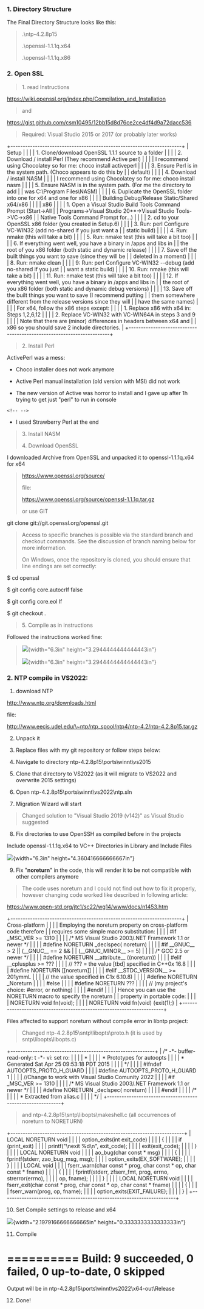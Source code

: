 ### 1. Directory Structure

The Final Directory Structure looks like this:

> .\\ntp-4.2.8p15
>
> .\\openssl-1.1.1q.x64
>
> .\\openssl-1.1.1q.x86

### 2. Open SSL

> 1\. read Instructions

<https://wiki.openssl.org/index.php/Compilation_and_Installation>

> and

<https://gist.github.com/csm10495/12bb15d8d76ce2ce4df4d9a72dacc536>

> Required: Visual Studio 2015 or 2017 (or probably later works)

+----------------------------------------------------------------------+
| Setup                                                                |
|                                                                      |
| 1\. Clone/download OpenSSL 1.1.1 source to a folder                  |
|                                                                      |
| 2\. Download / install Perl (They recommend Active perl)             |
|                                                                      |
| I recommend using Chocolatey so for me: choco install activeperl     |
|                                                                      |
| 3\. Ensure Perl is in the system path. (Choco appears to do this by  |
| default)                                                             |
|                                                                      |
| 4\. Download / install NASM                                          |
|                                                                      |
| I recommend using Chocolatey so for me: choco install nasm           |
|                                                                      |
| 5\. Ensure NASM is in the system path. (For me the directory to add  |
| was C:\\Program Files\\NASM)                                         |
|                                                                      |
| 6\. Duplicate the OpenSSL folder into one for x64 and one for x86    |
|                                                                      |
| Building Debug/Release Static/Shared x64/x86                         |
|                                                                      |
| x86                                                                  |
|                                                                      |
| 1\. Open a Visual Studio Build Tools Command Prompt (Start-\>All     |
| Programs-\>Visual Studio 20\*\*-\>Visual Studio Tools-\>VC-\>x86     |
| Native Tools Command Prompt for\...)                                 |
|                                                                      |
| 2\. cd to your OpenSSL x86 folder (you created in Setup.6)           |
|                                                                      |
| 3\. Run: perl Configure VC-WIN32 (add no-shared if you just want a   |
| static build)                                                        |
|                                                                      |
| 4\. Run: nmake (this will take a bit)                                |
|                                                                      |
| 5\. Run: nmake test (this will take a bit too)                       |
|                                                                      |
| 6\. If everything went well, you have a binary in /apps and libs in  |
| the root of you x86 folder (both static and dynamic release)         |
|                                                                      |
| 7\. Save off the built things you want to save (since they will be   |
| deleted in a moment)                                                 |
|                                                                      |
| 8\. Run: nmake clean                                                 |
|                                                                      |
| 9: Run: perl Configure VC-WIN32 \--debug (add no-shared if you just  |
| want a static build)                                                 |
|                                                                      |
| 10\. Run: nmake (this will take a bit)                               |
|                                                                      |
| 11\. Run: nmake test (this will take a bit too)                      |
|                                                                      |
| 12\. If everything went well, you have a binary in /apps and libs in |
| the root of you x86 folder (both static and dynamic debug versions)  |
|                                                                      |
| 13\. Save off the built things you want to save (I recommend putting |
| them somewhere different from the release versions since they will   |
| have the same names)                                                 |
|                                                                      |
| For x64, follow the x86 steps except:                                |
|                                                                      |
| 1\. Replace x86 with x64 in: Steps 1,2,6,12                          |
|                                                                      |
| 2\. Replace VC-WIN32 with VC-WIN64A in steps 3 and 9                 |
|                                                                      |
| Note that there are (minor) differences in headers between x64 and   |
| x86 so you should save 2 include directories.                        |
+----------------------------------------------------------------------+

> 2\. Install Perl

ActivePerl was a mess:

-   Choco installer does not work anymore

-   Active Perl manual installation (old version with MSI) did not work

-   The new version of Active was horror to install and I gave up after
    1h trying to get just "perl" to run in console

```{=html}
<!-- -->
```
-   I used Strawberry Perl at the end

> 3\. Install NASM
>
> 4\. Download OpenSSL

I downloaded Archive from OpenSSL and unpacked it to openssl-1.1.1q.x64
for x64

> <https://www.openssl.org/source/>
>
> file:
>
> <https://www.openssl.org/source/openssl-1.1.1q.tar.gz>
>
> or use GIT

git clone git://git.openssl.org/openssl.git

> Access to specific branches is possible via the standard branch and
> checkout commands. See the discussion of branch naming below for more
> information.
>
> On Windows, once the repository is cloned, you should ensure that line
> endings are set correctly:

\$ cd openssl

\$ git config core.autocrlf false

\$ git config core.eol lf

\$ git checkout .

> 5\. Compile as in instructions

Followed the instructions worked fine:
> ![](HowTo/images/media/image1.png){width="6.3in"
> height="3.2944444444444443in"}
>
> ![](HowTo/images/media/image2.png){width="6.3in"
> height="3.2944444444444443in"}

### 2. NTP compile in VS2022:

1.  download NTP

<http://www.ntp.org/downloads.html>

file:

http://www.eecis.udel.edu/\~ntp/ntp_spool/ntp4/ntp-4.2/ntp-4.2.8p15.tar.gz

2.  Unpack it

3.  Replace files with my git repository or follow steps below:

4.  Navigate to directory ntp-4.2.8p15\\ports\\winnt\\vs2015

5.  Clone that directory to VS2022 (as it will migrate to VS2022 and
    overwrite 2015 settings)

6.  Open ntp-4.2.8p15\\ports\\winnt\\vs2022\\ntp.sln

7.  Migration Wizard will start

> Changed solution to "Visual Studio 2019 (v142)" as Visual Studio
> suggested

8.  Fix directories to use OpenSSH as compiled before in the projects

Include openssl-1.1.1q.x64 to VC++ Directories in Library and Include
Files

![](HowTo/images\media\image3.png){width="6.3in" height="4.360416666666667in"}

9.  Fix "**noreturn**" in the code, this will render it to be not
    compatible with other compilers anymore

> The code uses noreturn and I could not find out how to fix it
> properly, however changing code worked like described in following
> article:

<https://www.open-std.org/jtc1/sc22/wg14/www/docs/n1453.htm>

+----------------------------------------------------------------------+
| Cross-platform                                                       |
|                                                                      |
| Employing the noreturn property on cross-platform code therefore     |
| requires some simple macro substitution:                             |
|                                                                      |
| \#if \_MSC_VER \>= 1310                                              |
|                                                                      |
| /\* MS Visual Studio 2003/.NET Framework 1.1 or newer \*/            |
|                                                                      |
| \#define NORETURN \_declspec( noreturn)                              |
|                                                                      |
| \#if \_\_GNUC\_\_ \> 2 \|\| (\_\_GNUC\_\_ == 2 &&                    |
| (\_\_GNUC_MINOR\_\_ \>= 5)                                           |
|                                                                      |
| /\* GCC 2.5 or newer \*/                                             |
|                                                                      |
| \#define NORETURN \_\_attribute\_\_ ((noreturn))                     |
|                                                                      |
| \#elif \_\_cplusplus \>= ???                                         |
|                                                                      |
| // ??? = the value \[tbd\] specified in C++0x 16.8                   |
|                                                                      |
| \#define NORETURN \[\[noreturn\]\]                                   |
|                                                                      |
| \#elif \_\_STDC_VERSION\_\_ \>= 201ymmL                              |
|                                                                      |
| // the value specified in C1x 6.10.8)                                |
|                                                                      |
| \#define NORETURN \_Noreturn                                         |
|                                                                      |
| \#else                                                               |
|                                                                      |
| \#define NORETURN ???                                                |
|                                                                      |
| // (my project\'s choice: \#error, or nothing)                       |
|                                                                      |
| \#endif                                                              |
|                                                                      |
| Hence you can use the NORETURN macro to specify the noreturn         |
| property in portable code:                                           |
|                                                                      |
| NORETURN void fn(void);                                              |
|                                                                      |
| NORETURN void fn(void) {exit(1);}                                    |
+----------------------------------------------------------------------+

Files affected to support noreturn without compile error in libntp
project:

> Changed ntp-4.2.8p15\\sntp\\libopts\\proto.h (it is used by
> sntp\\libopts\\libopts.c)

+-----------------------------------------------------------+
| /\* -\*- buffer-read-only: t -\*- vi: set ro:             |
|                                                           |
| \*                                                        |
|                                                           |
| \* Prototypes for autoopts                                |
|                                                           |
| \* Generated Sat Apr 25 09:53:18 PDT 2015                 |
|                                                           |
| \*/                                                       |
|                                                           |
| \#ifndef AUTOOPTS_PROTO_H\_GUARD                          |
|                                                           |
| \#define AUTOOPTS_PROTO_H\_GUARD 1                        |
|                                                           |
| //Change to work with Visual Studio Comunity 2022         |
|                                                           |
| \#if \_MSC_VER \>= 1310                                   |
|                                                           |
| /\* MS Visual Studio 2003/.NET Framework 1.1 or newer \*/ |
|                                                           |
| \#define NORETURN \_declspec( noreturn)                   |
|                                                           |
| \#endif                                                   |
|                                                           |
| /\*                                                       |
|                                                           |
| \* Extracted from alias.c                                 |
|                                                           |
| \*/                                                       |
+-----------------------------------------------------------+

> and ntp-4.2.8p15\\sntp\\libopts\\makeshell.c (all occurrences of
> noreturn to NORETURN)

+-----------------------------------------------------------------------+
| LOCAL NORETURN void                                                   |
|                                                                       |
| option_exits(int exit_code)                                           |
|                                                                       |
| {                                                                     |
|                                                                       |
| if (print_exit)                                                       |
|                                                                       |
| printf(\"\\nexit %d\\n\", exit_code);                                 |
|                                                                       |
| exit(exit_code);                                                      |
|                                                                       |
| }                                                                     |
|                                                                       |
| LOCAL NORETURN void                                                   |
|                                                                       |
| ao_bug(char const \* msg)                                             |
|                                                                       |
| {                                                                     |
|                                                                       |
| fprintf(stderr, zao_bug_msg, msg);                                    |
|                                                                       |
| option_exits(EX_SOFTWARE);                                            |
|                                                                       |
| }                                                                     |
|                                                                       |
| LOCAL void                                                            |
|                                                                       |
| fserr_warn(char const \* prog, char const \* op, char const \* fname) |
|                                                                       |
| {                                                                     |
|                                                                       |
| fprintf(stderr, zfserr_fmt, prog, errno, strerror(errno),             |
|                                                                       |
| op, fname);                                                           |
|                                                                       |
| }                                                                     |
|                                                                       |
| LOCAL NORETURN void                                                   |
|                                                                       |
| fserr_exit(char const \* prog, char const \* op, char const \* fname) |
|                                                                       |
| {                                                                     |
|                                                                       |
| fserr_warn(prog, op, fname);                                          |
|                                                                       |
| option_exits(EXIT_FAILURE);                                           |
|                                                                       |
| }                                                                     |
+-----------------------------------------------------------------------+

10. Set Compile settings to release and x64

![](HowTo/images/media/image4.png){width="2.1979166666666665in"
height="0.3333333333333333in"}

11. Compile

========== Build: 9 succeeded, 0 failed, 0 up-to-date, 0 skipped
==========

Output will be in ntp-4.2.8p15\\ports\\winnt\\vs2022\\x64-out\\Release

12. Done!
